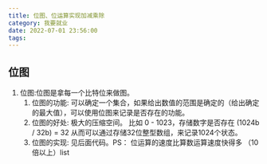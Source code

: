 ```yaml
---
title: 位图、位运算实现加减乘除
category: 我要就业
date: 2022-07-01 23:56:00
tags:
---
```

## 位图
1. 位图:位图是拿每一个比特位来做图。
   1. 位图的功能: 可以确定一个集合，如果给出数值的范围是确定的（给出确定的最大值），可以使用位图来记录是否存在的功能。
   2. 位图的好处: 极大的压缩空间。 比如 0 - 1023，存储数字是否存在 (1024b / 32b) = 32 从而可以通过存储32位整型数组，来记录1024个状态。
   3. 位图的实现: 见后面代码。PS： 位运算的速度比算数运算速度快得多 （10倍以上）list
